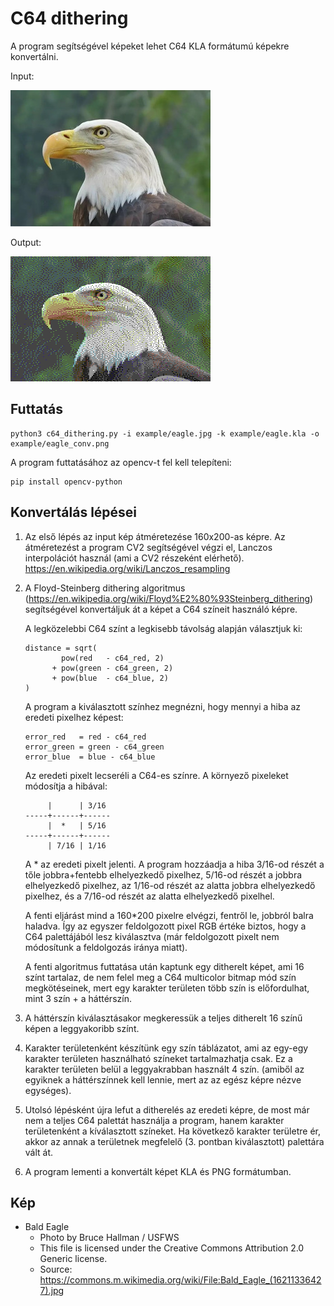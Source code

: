 # C64 dithering

A program segítségével képeket lehet C64 KLA formátumú képekre konvertálni.

Input:

![Eagle](example/eagle_resized.jpg)

Output:

![Eagle](example/eagle_conv.png)

## Futtatás

```
python3 c64_dithering.py -i example/eagle.jpg -k example/eagle.kla -o example/eagle_conv.png
```

A program futtatásához az opencv-t fel kell telepíteni:

```
pip install opencv-python
```


## Konvertálás lépései

1. Az első lépés az input kép átméretezése 160x200-as képre. 
Az átméretezést a program CV2 segítségével végzi el, Lanczos interpolációt használ (ami a CV2 részeként elérhető). https://en.wikipedia.org/wiki/Lanczos_resampling


2. A Floyd-Steinberg dithering algoritmus (https://en.wikipedia.org/wiki/Floyd%E2%80%93Steinberg_dithering) segítségével konvertáljuk át a képet a C64 színeit használó képre.

   A legközelebbi C64 színt a legkisebb távolság alapján választjuk ki:
   ```
   distance = sqrt(
           pow(red   - c64_red, 2) 
         + pow(green - c64_green, 2) 
         + pow(blue  - c64_blue, 2)
   )
   ```
   A program a kiválasztott színhez megnézni, hogy mennyi a hiba az eredeti pixelhez képest:
   ```
   error_red   = red - c64_red   
   error_green = green - c64_green 
   error_blue  = blue - c64_blue  
   ```
   Az eredeti pixelt lecseréli a C64-es színre.
   A környező pixeleket módosítja a hibával:
   ```
        |      | 3/16
   -----+------+------
        |  *   | 5/16
   -----+------+------
        | 7/16 | 1/16
   ```
   A * az eredeti pixelt jelenti. A program hozzáadja a hiba 3/16-od részét a tőle jobbra+fentebb elhelyezkedő pixelhez,
   5/16-od részét a jobbra elhelyezkedő pixelhez, az 1/16-od részét az alatta jobbra elhelyezkedő pixelhez, 
   és a 7/16-od részét az alatta elhelyezkedő pixelhel.

   A fenti eljárást mind a 160*200 pixelre elvégzi, fentről le, jobbról balra haladva. 
   Így az egyszer feldolgozott pixel RGB értéke biztos, hogy a C64 palettájából lesz kiválasztva 
   (már feldolgozott pixelt nem módosítunk a feldolgozás iránya miatt).
     
   A fenti algoritmus futtatása után kaptunk egy ditherelt képet, ami 16 színt tartalaz, de nem felel meg a
   C64 multicolor bitmap mód szín megkötéseinek, mert egy karakter területen több szín is előfordulhat, mint
   3 szín + a háttérszín.
      
      
3. A háttérszín kiválasztásakor megkeressük a teljes ditherelt 16 színű képen a leggyakoribb színt.


4. Karakter területenként készítünk egy szín táblázatot, ami az egy-egy karakter
   területen használható színeket tartalmazhatja csak. Ez a karakter területen belül a leggyakrabban használt 4 szín. 
   (amiből az egyiknek a háttérszínnek kell lennie, mert az az egész képre nézve egységes).


5. Utolsó lépésként újra lefut a ditherelés az eredeti képre, 
   de most már nem a teljes C64 palettát használja a program,
   hanem karakter területenként a kíválasztott színeket. Ha következő karakter területre ér,
   akkor az annak a területnek megfelelő (3. pontban kiválasztott) palettára vált át.
 

6. A program lementi a konvertált képet KLA és PNG formátumban.


## Kép

* Bald Eagle 
  - Photo by Bruce Hallman / USFWS
  - This file is licensed under the Creative Commons Attribution 2.0 Generic license.
  - Source: https://commons.m.wikimedia.org/wiki/File:Bald_Eagle_(16211336427).jpg


